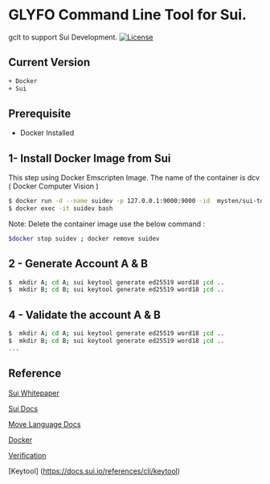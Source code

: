 # GLYFO Command Line Tool for Sui.

gclt to support Sui Development.
[![License](https://img.shields.io/badge/License-Apache_2.0-blue.svg)](https://opensource.org/licenses/Apache-2.0)

## Current Version 

```bash
+ Docker
+ Sui 
```
## Prerequisite 

+ Docker Installed

## 1- Install Docker Image from Sui 

This step using Docker Emscripten Image. The name of the container is dcv  ( Docker Computer Vision  ) 
```bash
$ docker run -d --name suidev -p 127.0.0.1:9000:9000 -id  mysten/sui-tools:devnet
$ docker exec -it suidev bash

```

Note: Delete the container image use the below command : 

```bash
$docker stop suidev ; docker remove suidev
```
## 2 - Generate Account A & B 

```bash
$  mkdir A; cd A; sui keytool generate ed25519 word18 ;cd ..
$  mkdir B; cd B; sui keytool generate ed25519 word18 ;cd ..
```

## 4 - Validate the account A & B

```bash
$  mkdir A; cd A; sui keytool generate ed25519 word18 ;cd ..
$  mkdir B; cd B; sui keytool generate ed25519 word18 ;cd ..
...
```


## Reference

[Sui Whitepaper](https://github.com/MystenLabs/sui/blob/main/doc/paper/sui.pdf)

[Sui Docs](https://sui.io/)

[Move Language Docs](https://move-book.com)

[Docker](https://docker.com)

[Verification](https://link.springer.com/content/pdf/10.1007/978-3-030-53288-8.pdf)

[Keytool] (https://docs.sui.io/references/cli/keytool)

